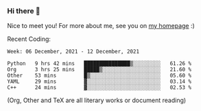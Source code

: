 ### Hi there 👋

Nice to meet you! For more about me, see you on [my homepage](https://jiayipan.me) :)


Recent Coding:
<!--START_SECTION:waka-->
```text
Week: 06 December, 2021 - 12 December, 2021

Python   9 hrs 42 mins   ███████████████▒░░░░░░░░░   61.26 % 
Org      3 hrs 25 mins   █████▒░░░░░░░░░░░░░░░░░░░   21.60 % 
Other    53 mins         █▒░░░░░░░░░░░░░░░░░░░░░░░   05.60 % 
YAML     29 mins         ▓░░░░░░░░░░░░░░░░░░░░░░░░   03.14 % 
C++      24 mins         ▓░░░░░░░░░░░░░░░░░░░░░░░░   02.53 % 
```
<!--END_SECTION:waka-->
(Org, Other and TeX are all literary works or document reading)
